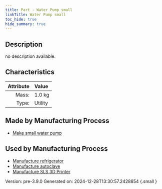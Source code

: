```yaml
---
title: Part - Water Pump small
linkTitle: Water Pump small
toc_hide: true
hide_summary: true
---
```


## Description
no description available.

## Characteristics

| Attribute      | Value |
|--------:|:------|
|Mass:|1.0 kg|
|Type:|Utility|

## Made by Manufacturing Process

- [Make small water pump](/docs/definitions/process/make-small-water-pump)

## Used by Manufacturing Process

- [Manufacture refrigerator](/docs/definitions/process/manufacture-refrigerator)
- [Manufacture autoclave](/docs/definitions/process/manufacture-autoclave)
- [Manufacture SLS 3D Printer](/docs/definitions/process/manufacture-sls-3d-printer)


Version: pre-3.9.0 Generated on: 2024-12-28T13:30:57.2428854
{.small }

